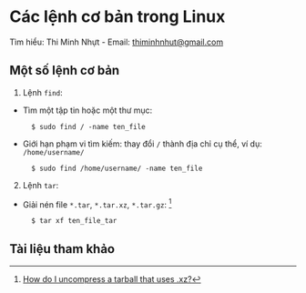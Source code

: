 # Các lệnh cơ bản trong Linux

Tìm hiểu: Thi Minh Nhựt - Email: thiminhnhut@gmail.com

## Một số lệnh cơ bản

1. Lệnh `find`:

* Tìm một tập tin hoặc một thư mục:

		$ sudo find / -name ten_file

* Giới hạn phạm vi tìm kiếm: thay đổi `/` thành địa chỉ cụ thể, ví dụ: `/home/username/`

		$ sudo find /home/username/ -name ten_file
		
2. Lệnh `tar`:

* Giải nén file `*.tar`, `*.tar.xz`, `*.tar.gz`: [^tar-xz]
		
		$ tar xf ten_file_tar
		

## Tài liệu tham khảo

[^tar-xz]: [How do I uncompress a tarball that uses .xz?](http://askubuntu.com/questions/92328/how-do-i-uncompress-a-tarball-that-uses-xz)
